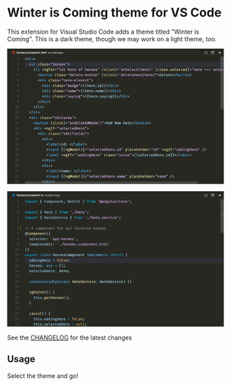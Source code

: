 # Winter is Coming theme for VS Code

This extension for Visual Studio Code adds a theme titled "Winter is Coming". This is a dark theme, though we may work on a light theme, too.

![HTML](images/800-1.png)

![JavaScript/TypeScript](images/800-2.png)

See the [CHANGELOG](CHANGELOG.md) for the latest changes

## Usage

Select the theme and go!
